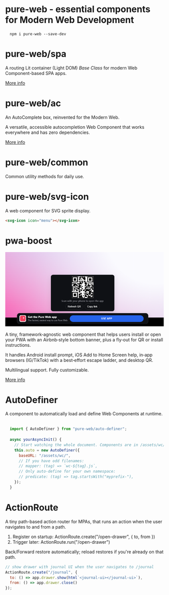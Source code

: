 # pure-web - essential components for Modern Web Development
```cli
  npm i pure-web --save-dev
```

# pure-web/spa 

A routing Lit container (Light DOM) _Base Class_ for modern Web Component-based SPA apps.

[More info](./spa-readme.md)

# pure-web/ac 

An AutoComplete box, reinvented for the Modern Web.

A versatile, accessible autocompletion Web Component that works everywhere and has zero dependencies.

[More info](./ac-readme.md)

# pure-web/common

Common utility methods for daily use.

# pure-web/svg-icon

A web component for SVG sprite display.

```html
<svg-icon icon="menu"></svg-icon>
```

# pwa-boost

![pwa-boost desktop banner example](public/assets/img/pwa-boost-desktop.png)

A tiny, framework‑agnostic web component that helps users install or open your PWA with an Airbnb‑style bottom banner, plus a fly‑out for QR or install instructions. 

It handles Android install prompt, iOS Add to Home Screen help, in‑app browsers (IG/TikTok) with a best‑effort escape ladder, and desktop QR.

Multilingual support. Fully customizable.

[More info](./pwa-boost-readme.md)

# AutoDefiner

A component to automatically load and define Web Components at runtime.

```js

  import { AutoDefiner } from "pure-web/auto-definer";

  async yourAsyncInit() {
    // Start watching the whole document. Components are in /assets/wc/<tag>.js
    this.auto = new AutoDefiner({
      baseURL: "/assets/wc/",
      // If you have odd filenames:
      // mapper: (tag) => `wc-${tag}.js`,
      // Only auto-define for your own namespace:
      // predicate: (tag) => tag.startsWith("myprefix-"),
    });
  }

```

# ActionRoute 

A tiny path-based action router for MPAs, that runs an action when the user navigates to and from a path.

1) Register on startup: ActionRoute.create("/open-drawer", { to, from })
2) Trigger later: ActionRoute.run("/open-drawer")

Back/Forward restore automatically; reload restores if you're already on that path.

```js
// show drawer with journal UI when the user navigates to /journal
ActionRoute.create("/journal", {
  to: () => app.drawer.show(html`<journal-ui></journal-ui>`),
  from: () => app.drawer.close()
});
```
